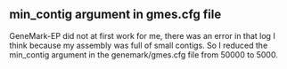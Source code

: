 ## min_contig argument in gmes.cfg file
GeneMark-EP did not at first work for me, there was an error in that log I think because my assembly was full of small contigs. So I reduced the min_contig argument in the genemark/gmes.cfg file from 50000 to 5000.
